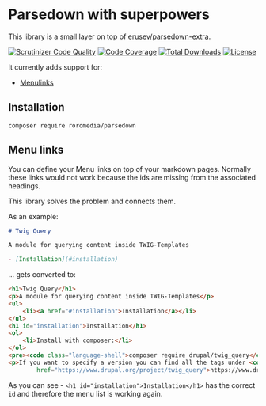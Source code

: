 # Parsedown with superpowers

This library is a small layer on top of [erusev/parsedown-extra](https://github.com/erusev/parsedown-extra).

[![Scrutinizer Code Quality](https://scrutinizer-ci.com/g/Roromedia-GmbH/parsedown/badges/quality-score.png?b=main)](https://scrutinizer-ci.com/g/Roromedia-GmbH/parsedown/?branch=main)
[![Code Coverage](https://scrutinizer-ci.com/g/Roromedia-GmbH/parsedown/badges/coverage.png?b=main)](https://scrutinizer-ci.com/g/Roromedia-GmbH/parsedown/?branch=main)
[![Total Downloads](http://poser.pugx.org/roromedia/parsedown/downloads)](https://packagist.org/packages/roromedia/parsedown)
[![License](http://poser.pugx.org/roromedia/parsedown/license)](https://packagist.org/packages/roromedia/parsedown)

It currently adds support for:

- [Menulinks](#menulinks)

## Installation

`composer require roromedia/parsedown`

## Menu links

You can define your Menu links on top of your markdown pages. Normally these links would not work because the ids are
missing from the associated headings.

This library solves the problem and connects them.

As an example:

```markdown
# Twig Query

A module for querying content inside TWIG-Templates

- [Installation](#installation)
```

... gets converted to:

```html
<h1>Twig Query</h1>
<p>A module for querying content inside TWIG-Templates</p>
<ul>
    <li><a href="#installation">Installation</a></li>
</ul>
<h1 id="installation">Installation</h1>
<ol>
    <li>Install with composer:</li>
</ol>
<pre><code class="language-shell">composer require drupal/twig_query</code></pre>
<p>If you want to specify a version you can find all the tags under <code>Source code</code> on <a
        href="https://www.drupal.org/project/twig_query">https://www.drupal.org/project/twig_query</a></p>
```

As you can see - `<h1 id="installation">Installation</h1>` has the correct `id` and therefore the menu list is working again.

